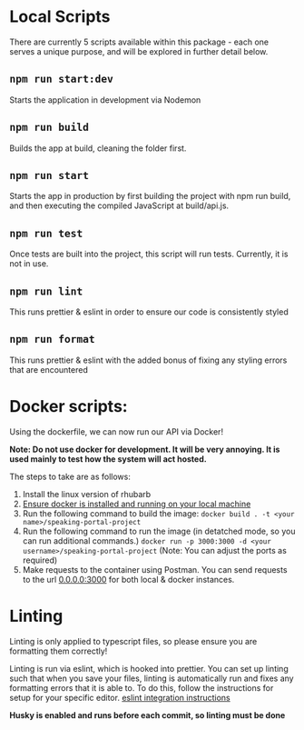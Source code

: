 # Local Scripts

There are currently 5 scripts available within this package - each one serves a unique purpose, and will be explored in
further detail below.

## `npm run start:dev`
Starts the application in development via Nodemon
## `npm run build`
Builds the app at build, cleaning the folder first.
## `npm run start`
Starts the app in production by first building the project with npm run build, and then executing the compiled 
JavaScript at build/api.js.
## `npm run test`
Once tests are built into the project, this script will run tests. Currently, it is not in use.
## `npm run lint`
This runs prettier & eslint in order to ensure our code is consistently styled
## `npm run format`
This runs prettier & eslint with the added bonus of fixing any styling errors that are encountered

# Docker scripts:

Using the dockerfile, we can now run our API via Docker! 

**Note: Do not use docker for development. It will be very annoying. It is used mainly to test how the system will act
hosted.**

The steps to take are as follows:
1. Install the linux version of rhubarb
2. [Ensure docker is installed and running on your local machine](https://www.docker.com/get-started/)
3. Run the following command to build the image: `docker build . -t <your name>/speaking-portal-project`
4. Run the following command to run the image (in detatched mode, so you can run additional commands.)
`docker run -p 3000:3000 -d <your username>/speaking-portal-project` (Note: You can adjust the ports as required)
5. Make requests to the container using Postman. You can send requests to the url [0.0.0.0:3000](0.0.0.0:3000) 
for both local & docker instances.

# Linting
Linting is only applied to typescript files, so please ensure you are formatting them correctly!

Linting is run via eslint, which is hooked into prettier. You can set up linting such that when you save your files, 
linting is automatically run and fixes any formatting errors that it is able to. To do this, follow the instructions for
setup for your specific editor.
[eslint integration instructions](https://eslint.org/docs/latest/user-guide/integrations)

**Husky is enabled and runs before each commit, so linting must be done**